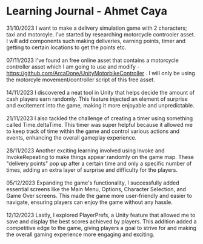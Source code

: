 # Learning Journal - Ahmet Caya

31/10/2023
I want to make a delivery simulation game with 2 characters; taxi and motorcyle. I’ve started by researching motorcycle controoler asset. I will add components such making deliveries, earning points, timer and getting to certain locations to get the points etc.
<br/><br/>
07/11/2023
I've found an free online asset that contains a motorcycle controller asset which I am going to use and modify - https://github.com/ArcaDone/UnityMotorbikeController . I will only be using the motorcyle movement/controller script of this free asset. 
<br/><br/>
14/11/2023
I discovered a neat tool in Unity that helps decide the amount of cash players earn randomly. This feature injected an element of surprise and excitement into the game, making it more enjoyable and unpredictable.
<br/><br/>
21/11/2023
I also tackled the challenge of creating a timer using something called Time.deltaTime. This timer was super helpful because it allowed me to keep track of time within the game and control various actions and events, enhancing the overall gameplay experience.
<br/><br/>
28/11/2023
Another exciting learning involved using Invoke and InvokeRepeating to make things appear randomly on the game map. These "delivery points" pop up after a certain time and only a specific number of times, adding an extra layer of surprise and difficulty for the players.
<br/><br/>
05/12/2023
Expanding the game's functionality, I successfully added essential screens like the Main Menu, Options, Character Selection, and Game Over screens. This made the game more user-friendly and easier to navigate, ensuring players can enjoy the game without any hassle.
<br/><br/>
12/12/2023
Lastly, I explored PlayerPrefs, a Unity feature that allowed me to save and display the best scores achieved by players. This addition added a competitive edge to the game, giving players a goal to strive for and making the overall gaming experience more engaging and exciting.
